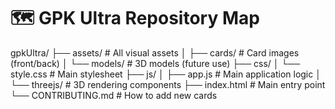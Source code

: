 # 🗺️ GPK Ultra Repository Map

gpkUltra/
├── assets/ # All visual assets
│ ├── cards/ # Card images (front/back)
│ └── models/ # 3D models (future use)
├── css/
│ └── style.css # Main stylesheet
├── js/
│ ├── app.js # Main application logic
│ └── threejs/ # 3D rendering components
├── index.html # Main entry point
└── CONTRIBUTING.md # How to add new cards
